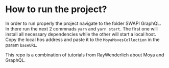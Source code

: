 # How to run the project?

In order to run properly the project navigate to the folder SWAPI GraphQL.<br>
In there run the next 2 commnads `yarn` and `yarn start`. The first one will install all necessary dependencies while the other will start a local host. <br>
Copy the local hos address and paste it to the `MoyaMovesCollection` in the param `baseURL`.<br>

This repo is a combination of tutorials from RayWenderlich about Moya and GraphQL.
